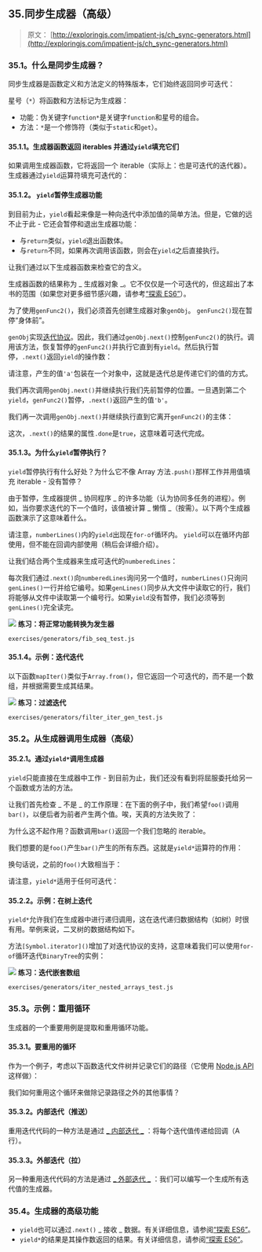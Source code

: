 ## 35.同步生成器（高级）

> 原文： [http://exploringjs.com/impatient-js/ch_sync-generators.html](http://exploringjs.com/impatient-js/ch_sync-generators.html)

### 35.1。什么是同步生成器？

同步生成器是函数定义和方法定义的特殊版本，它们始终返回同步可迭代：

星号（`*`）将函数和方法标记为生成器：

*   功能：伪关键字`function*`是关键字`function`和星号的组合。
*   方法：`*`是一个修饰符（类似于`static`和`get`）。

#### 35.1.1。生成器函数返回 iterables 并通过`yield`填充它们

如果调用生成器函数，它将返回一个 iterable（实际上：也是可迭代的迭代器）。生成器通过`yield`运算符填充可迭代的：

#### 35.1.2。 `yield`暂停生成器功能

到目前为止，`yield`看起来像是一种向迭代中添加值的简单方法。但是，它做的远不止于此 - 它还会暂停和退出生成器功能：

*   与`return`类似，`yield`退出函数体。
*   与`return`不同，如果再次调用该函数，则会在`yield`之后直接执行。

让我们通过以下生成器函数来检查它的含义。

生成器函数的结果称为 _ 生成器对象 _。它不仅仅是一个可迭代的，但这超出了本书的范围（如果您对更多细节感兴趣，请参考[“探索 ES6”](http://exploringjs.com/es6/ch_generators.html)）。

为了使用`genFunc2()`，我们必须首先创建生成器对象`genObj`。 `genFunc2()`现在暂停“身体前”。

`genObj`实现[迭代协议](ch_sync-iteration.html)。因此，我们通过`genObj.next()`控制`genFunc2()`的执行。调用该方法，恢复暂停的`genFunc2()`并执行它直到有`yield`。然后执行暂停，`.next()`返回`yield`的操作数：

请注意，产生的值`'a'`包装在一个对象中，这就是迭代总是传递它们的值的方式。

我们再次调用`genObj.next()`并继续执行我们先前暂停的位置。一旦遇到第二个`yield`，`genFunc2()`暂停，`.next()`返回产生的值`'b'`。

我们再一次调用`genObj.next()`并继续执行直到它离开`genFunc2()`的主体：

这次，`.next()`的结果的属性`.done`是`true`，这意味着可迭代完成。

#### 35.1.3。为什么`yield`暂停执行？

`yield`暂停执行有什么好处？为什么它不像 Array 方法`.push()`那样工作并用值填充 iterable - 没有暂停？

由于暂停，生成器提供 _ 协同程序 _ 的许多功能（认为协同多任务的进程）。例如，当你要求迭代的下一个值时，该值被计算 _ 懒惰 _（按需）。以下两个生成器函数演示了这意味着什么。

请注意，`numberLines()`内的`yield`出现在`for-of`循环内。 `yield`可以在循环内部使用，但不能在回调内部使用（稍后会详细介绍）。

让我们结合两个生成器来生成可迭代的`numberedLines`：

每次我们通过`.next()`向`numberedLines`询问另一个值时，`numberLines()`只询问`genLines()`一行并给它编号。如果`genLines()`同步从大文件中读取它的行，我们将能够从文件中读取第一个编号行。如果`yield`没有暂停，我们必须等到`genLines()`完全读完。

![](img/326f85074b5e7828bef014ad113651df.svg) **练习：将正常功能转换为发生器**

`exercises/generators/fib_seq_test.js`

#### 35.1.4。示例：迭代迭代

以下函数`mapIter()`类似于`Array.from()`，但它返回一个可迭代的，而不是一个数组，并根据需要生成其结果。

![](img/326f85074b5e7828bef014ad113651df.svg) **练习：过滤迭代**

`exercises/generators/filter_iter_gen_test.js`

### 35.2。从生成器调用生成器（高级）

#### 35.2.1。通过`yield*`调用生成器

`yield`只能直接在生成器中工作 - 到目前为止，我们还没有看到将屈服委托给另一个函数或方法的方法。

让我们首先检查 _ 不是 _ 的工作原理：在下面的例子中，我们希望`foo()`调用`bar()`，以便后者为前者产生两个值。唉，天真的方法失败了：

为什么这不起作用？函数调用`bar()`返回一个我们忽略的 iterable。

我们想要的是`foo()`产生`bar()`产生的所有东西。这就是`yield*`运算符的作用：

换句话说，之前的`foo()`大致相当于：

请注意，`yield*`适用于任何可迭代：

#### 35.2.2。示例：在树上迭代

`yield*`允许我们在生成器中进行递归调用，这在迭代递归数据结构（如树）时很有用。举例来说，二叉树的数据结构如下。

方法`[Symbol.iterator]()`增加了对迭代协议的支持，这意味着我们可以使用`for-of`循环迭代`BinaryTree`的实例：

![](img/326f85074b5e7828bef014ad113651df.svg) **练习：迭代嵌套数组**

`exercises/generators/iter_nested_arrays_test.js`

### 35.3。示例：重用循环

生成器的一个重要用例是提取和重用循环功能。

#### 35.3.1。要重用的循环

作为一个例子，考虑以下函数迭代文件树并记录它们的路径（它使用 [Node.js API](https://nodejs.org/en/docs/) 这样做）：

我们如何重用这个循环来做除记录路径之外的其他事情？

#### 35.3.2。内部迭代（推送）

重用迭代代码的一种方法是通过 [_ 内部迭代 _](ch_arrays.html#external-iteration-internal-iteration) ：将每个迭代值传递给回调（A 行）。

#### 35.3.3。外部迭代（拉）

另一种重用迭代代码的方法是通过 [_ 外部迭代 _](ch_arrays.html#external-iteration-internal-iteration) ：我们可以编写一个生成所有迭代值的生成器。

### 35.4。生成器的高级功能

*   `yield`也可以通过`.next()` _ 接收 _ 数据。有关详细信息，请参阅[“探索 ES6”](http://exploringjs.com/es6/ch_generators.html#sec_generators-as-observers)。
*   `yield*`的结果是其操作数返回的结果。有关详细信息，请参阅[“探索 ES6”](http://exploringjs.com/es6/ch_generators.html#_recursion-via-yield)。